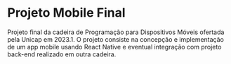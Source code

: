 # Projeto Mobile Final

Projeto final da cadeira de Programação para Dispositivos Móveis ofertada pela Unicap em 2023.1.
O projeto consiste na concepção e implementação de um app mobile usando React Native e eventual integração com projeto back-end realizado em outra cadeira.
